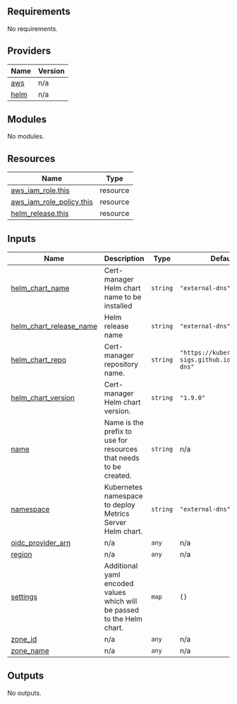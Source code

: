 <!-- BEGIN_TF_DOCS -->
## Requirements

No requirements.

## Providers

| Name | Version |
|------|---------|
| <a name="provider_aws"></a> [aws](#provider\_aws) | n/a |
| <a name="provider_helm"></a> [helm](#provider\_helm) | n/a |

## Modules

No modules.

## Resources

| Name | Type |
|------|------|
| [aws_iam_role.this](https://registry.terraform.io/providers/hashicorp/aws/latest/docs/resources/iam_role) | resource |
| [aws_iam_role_policy.this](https://registry.terraform.io/providers/hashicorp/aws/latest/docs/resources/iam_role_policy) | resource |
| [helm_release.this](https://registry.terraform.io/providers/hashicorp/helm/latest/docs/resources/release) | resource |

## Inputs

| Name | Description | Type | Default | Required |
|------|-------------|------|---------|:--------:|
| <a name="input_helm_chart_name"></a> [helm\_chart\_name](#input\_helm\_chart\_name) | Cert-manager Helm chart name to be installed | `string` | `"external-dns"` | no |
| <a name="input_helm_chart_release_name"></a> [helm\_chart\_release\_name](#input\_helm\_chart\_release\_name) | Helm release name | `string` | `"external-dns"` | no |
| <a name="input_helm_chart_repo"></a> [helm\_chart\_repo](#input\_helm\_chart\_repo) | Cert-manager repository name. | `string` | `"https://kubernetes-sigs.github.io/external-dns"` | no |
| <a name="input_helm_chart_version"></a> [helm\_chart\_version](#input\_helm\_chart\_version) | Cert-manager Helm chart version. | `string` | `"1.9.0"` | no |
| <a name="input_name"></a> [name](#input\_name) | Name is the prefix to use for resources that needs to be created. | `string` | n/a | yes |
| <a name="input_namespace"></a> [namespace](#input\_namespace) | Kubernetes namespace to deploy Metrics Server Helm chart. | `string` | `"external-dns"` | no |
| <a name="input_oidc_provider_arn"></a> [oidc\_provider\_arn](#input\_oidc\_provider\_arn) | n/a | `any` | n/a | yes |
| <a name="input_region"></a> [region](#input\_region) | n/a | `any` | n/a | yes |
| <a name="input_settings"></a> [settings](#input\_settings) | Additional yaml encoded values which will be passed to the Helm chart. | `map` | `{}` | no |
| <a name="input_zone_id"></a> [zone\_id](#input\_zone\_id) | n/a | `any` | n/a | yes |
| <a name="input_zone_name"></a> [zone\_name](#input\_zone\_name) | n/a | `any` | n/a | yes |

## Outputs

No outputs.
<!-- END_TF_DOCS -->